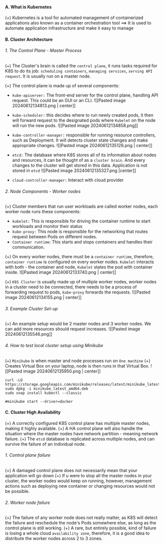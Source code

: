 #### A. What is Kubernetes
(+) Kubernetes is a tool for automated management of containerized applications also known as a container orchestration tool
==> It is used to automate application infrastructure and make it easy to manage

#### B. Cluster Architecture
###### 1. The Control Plane - Master Process
(+) The Cluster's brain is called the `control plane`, it runs tasks required for K8S to do its job: `scheduling containers`,  `managing services`, `serving API request`. It is usually run on a master node.

(+) The control plane is made up of several components:
- `kube-apiserver:` The front-end server for the control plane, handling API request. This could be an GUI or an CLI.
![[Pasted image 20240612134813.png | center]]

- `kube-scheduler:` this decides where to run newly created pods, it then will forward request to the designated pods where `Kubelet` on the node will run the new pods.
![[Pasted image 20240612134858.png]]

- `kube-controller-manager:` responsible for running resource controllers, such as Deployment. It will detects cluster state changes and make appropriate changes. 
![[Pasted image 20240612135126.png | center]]

- `etcd:` The database where K8S stores all of its information about nodes and resources, it can be thought of as a `cluster brain`. And every changes to the cluster will get stored in this data. Application is not stored in `etcd`
![[Pasted image 20240612135327.png |center]]

- `cloud-controller-manager:` Interact with cloud provider

###### 2. Node Components - Worker nodes
(+) Cluster members that run user workloads are called worker nodes, each worker node runs these components:
- `kubelet:` This is responsible for driving the container runtime to start workloads and monitor their status
- `kube-proxy:` This node is responsible for the networking that routes request between Pods on different nodes.
- `Container runtime`: This  starts and stops containers and handles their communication.

(+) On every worker nodes, there must be a `container runtime`, therefore, `container runtime` is configured on every worker nodes. `Kubelet` interacts with both - the container and node, `Kubelet` states the pod with container inside.
![[Pasted image 20240612133740.png | center]]

(+) `K8S Cluster` is usually made up of multiple worker nodes, worker nodes in a cluster need to be connected, there needs to be a process of forwarding request to pods, `kube-proxy` forwards the requests.
![[Pasted image 20240612134155.png | center]]

###### 3. Example Cluster Set-up
(+) An example setup would be 2 master nodes and 3 worker nodes. We can add more resources should request increases.
![[Pasted image 20240612135546.png]]

###### 4. How to test local cluster setup using Minikube
(+) `Minikube` is when master and node processes run on `One machine`
(+) Creates Virtual Box on your laptop, node is then runs in that Virtual Box.
![[Pasted image 20240612135950.png | center]]


```#!bin/bash
curl -LO https://storage.googleapis.com/minikube/releases/latest/minikube_latest_amd64.deb
sudo dpkg -i minikube_latest_amd64.deb
sudo snap install kubectl --classic

#minikube start --driver=docker
```




#### C. Cluster High Availability
(+) A correctly configured K8S control plane has multiple master nodes, making it highly available.
(+) A HA control plane will also handle the situation where the master nodes have network partition - meaning network failure.
(+) The `etcd` database is replicated across multiple nodes, and can survive the failure of an individual node.

###### 1. Control plane failure
(+) A damaged control plane does not necessarily mean that your application will go down
(+) If u were to stop all the master nodes in your cluster, the worker nodes would keep on running, however, management actions such as deploying new container or changing resources would not be possible.

###### 2. Worker node failure
(+) The failure of any worker node does not really matter, as K8S will detect the failure and reschedule the node's Pods somewhere else, as long as the control plane is still working.
(+) A rare, but entirely possible, kind of failure is losing a whole cloud `availability zone`, therefore, it is a good idea to distribute the worker nodes across 2 to 3 zones.